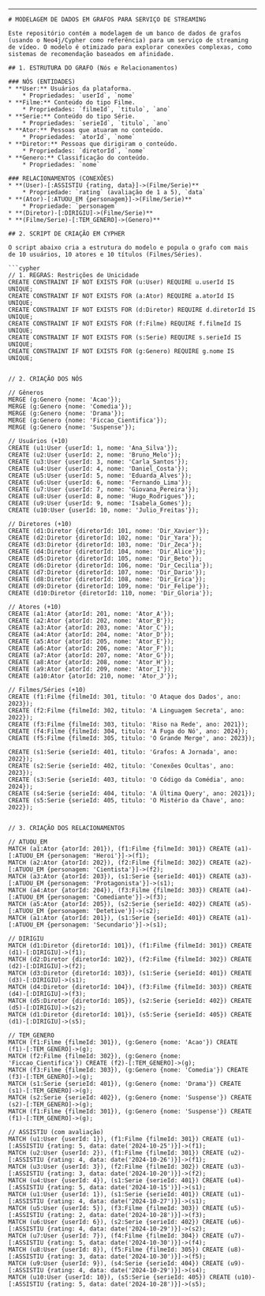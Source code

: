 -----

````
# MODELAGEM DE DADOS EM GRAFOS PARA SERVIÇO DE STREAMING

Este repositório contém a modelagem de um banco de dados de grafos (usando o Neo4j/Cypher como referência) para um serviço de streaming de vídeo. O modelo é otimizado para explorar conexões complexas, como sistemas de recomendação baseados em afinidade.

## 1. ESTRUTURA DO GRAFO (Nós e Relacionamentos)

### NÓS (ENTIDADES)
* **User:** Usuários da plataforma.
    * Propriedades: `userId`, `nome`
* **Filme:** Conteúdo do tipo Filme.
    * Propriedades: `filmeId`, `titulo`, `ano`
* **Serie:** Conteúdo do tipo Série.
    * Propriedades: `serieId`, `titulo`, `ano`
* **Ator:** Pessoas que atuaram no conteúdo.
    * Propriedades: `atorId`, `nome`
* **Diretor:** Pessoas que dirigiram o conteúdo.
    * Propriedades: `diretorId`, `nome`
* **Genero:** Classificação do conteúdo.
    * Propriedades: `nome`

### RELACIONAMENTOS (CONEXÕES)
* **(User)-[:ASSISTIU {rating, data}]->(Filme/Serie)**
    * Propriedade: `rating` (avaliação de 1 a 5), `data`
* **(Ator)-[:ATUOU_EM {personagem}]->(Filme/Serie)**
    * Propriedade: `personagem`
* **(Diretor)-[:DIRIGIU]->(Filme/Serie)**
* **(Filme/Serie)-[:TEM_GENERO]->(Genero)**

## 2. SCRIPT DE CRIAÇÃO EM CYPHER

O script abaixo cria a estrutura do modelo e popula o grafo com mais de 10 usuários, 10 atores e 10 títulos (Filmes/Séries).

```cypher
// 1. REGRAS: Restrições de Unicidade
CREATE CONSTRAINT IF NOT EXISTS FOR (u:User) REQUIRE u.userId IS UNIQUE;
CREATE CONSTRAINT IF NOT EXISTS FOR (a:Ator) REQUIRE a.atorId IS UNIQUE;
CREATE CONSTRAINT IF NOT EXISTS FOR (d:Diretor) REQUIRE d.diretorId IS UNIQUE;
CREATE CONSTRAINT IF NOT EXISTS FOR (f:Filme) REQUIRE f.filmeId IS UNIQUE;
CREATE CONSTRAINT IF NOT EXISTS FOR (s:Serie) REQUIRE s.serieId IS UNIQUE;
CREATE CONSTRAINT IF NOT EXISTS FOR (g:Genero) REQUIRE g.nome IS UNIQUE;


// 2. CRIAÇÃO DOS NÓS

// Gêneros
MERGE (g:Genero {nome: 'Acao'});
MERGE (g:Genero {nome: 'Comedia'});
MERGE (g:Genero {nome: 'Drama'});
MERGE (g:Genero {nome: 'Ficcao_Cientifica'});
MERGE (g:Genero {nome: 'Suspense'});

// Usuários (+10)
CREATE (u1:User {userId: 1, nome: 'Ana_Silva'});
CREATE (u2:User {userId: 2, nome: 'Bruno_Melo'});
CREATE (u3:User {userId: 3, nome: 'Carla_Santos'});
CREATE (u4:User {userId: 4, nome: 'Daniel_Costa'});
CREATE (u5:User {userId: 5, nome: 'Eduarda_Alves'});
CREATE (u6:User {userId: 6, nome: 'Fernando_Lima'});
CREATE (u7:User {userId: 7, nome: 'Giovana_Pereira'});
CREATE (u8:User {userId: 8, nome: 'Hugo_Rodrigues'});
CREATE (u9:User {userId: 9, nome: 'Isabela_Gomes'});
CREATE (u10:User {userId: 10, nome: 'Julio_Freitas'});

// Diretores (+10)
CREATE (d1:Diretor {diretorId: 101, nome: 'Dir_Xavier'});
CREATE (d2:Diretor {diretorId: 102, nome: 'Dir_Yara'});
CREATE (d3:Diretor {diretorId: 103, nome: 'Dir_Zeca'});
CREATE (d4:Diretor {diretorId: 104, nome: 'Dir_Alice'});
CREATE (d5:Diretor {diretorId: 105, nome: 'Dir_Beto'});
CREATE (d6:Diretor {diretorId: 106, nome: 'Dir_Cecilia'});
CREATE (d7:Diretor {diretorId: 107, nome: 'Dir_Dario'});
CREATE (d8:Diretor {diretorId: 108, nome: 'Dir_Erica'});
CREATE (d9:Diretor {diretorId: 109, nome: 'Dir_Felipe'});
CREATE (d10:Diretor {diretorId: 110, nome: 'Dir_Gloria'});

// Atores (+10)
CREATE (a1:Ator {atorId: 201, nome: 'Ator_A'});
CREATE (a2:Ator {atorId: 202, nome: 'Ator_B'});
CREATE (a3:Ator {atorId: 203, nome: 'Ator_C'});
CREATE (a4:Ator {atorId: 204, nome: 'Ator_D'});
CREATE (a5:Ator {atorId: 205, nome: 'Ator_E'});
CREATE (a6:Ator {atorId: 206, nome: 'Ator_F'});
CREATE (a7:Ator {atorId: 207, nome: 'Ator_G'});
CREATE (a8:Ator {atorId: 208, nome: 'Ator_H'});
CREATE (a9:Ator {atorId: 209, nome: 'Ator_I'});
CREATE (a10:Ator {atorId: 210, nome: 'Ator_J'});

// Filmes/Séries (+10)
CREATE (f1:Filme {filmeId: 301, titulo: 'O Ataque dos Dados', ano: 2023});
CREATE (f2:Filme {filmeId: 302, titulo: 'A Linguagem Secreta', ano: 2022});
CREATE (f3:Filme {filmeId: 303, titulo: 'Riso na Rede', ano: 2021});
CREATE (f4:Filme {filmeId: 304, titulo: 'A Fuga do Nó', ano: 2024});
CREATE (f5:Filme {filmeId: 305, titulo: 'O Grande Merge', ano: 2023});

CREATE (s1:Serie {serieId: 401, titulo: 'Grafos: A Jornada', ano: 2022});
CREATE (s2:Serie {serieId: 402, titulo: 'Conexões Ocultas', ano: 2023});
CREATE (s3:Serie {serieId: 403, titulo: 'O Código da Comédia', ano: 2024});
CREATE (s4:Serie {serieId: 404, titulo: 'A Última Query', ano: 2021});
CREATE (s5:Serie {serieId: 405, titulo: 'O Mistério da Chave', ano: 2022});


// 3. CRIAÇÃO DOS RELACIONAMENTOS

// ATUOU_EM
MATCH (a1:Ator {atorId: 201}), (f1:Filme {filmeId: 301}) CREATE (a1)-[:ATUOU_EM {personagem: 'Heroi'}]->(f1);
MATCH (a2:Ator {atorId: 202}), (f2:Filme {filmeId: 302}) CREATE (a2)-[:ATUOU_EM {personagem: 'Cientista'}]->(f2);
MATCH (a3:Ator {atorId: 203}), (s1:Serie {serieId: 401}) CREATE (a3)-[:ATUOU_EM {personagem: 'Protagonista'}]->(s1);
MATCH (a4:Ator {atorId: 204}), (f3:Filme {filmeId: 303}) CREATE (a4)-[:ATUOU_EM {personagem: 'Comediante'}]->(f3);
MATCH (a5:Ator {atorId: 205}), (s2:Serie {serieId: 402}) CREATE (a5)-[:ATUOU_EM {personagem: 'Detetive'}]->(s2);
MATCH (a1:Ator {atorId: 201}), (s1:Serie {serieId: 401}) CREATE (a1)-[:ATUOU_EM {personagem: 'Secundario'}]->(s1);

// DIRIGIU
MATCH (d1:Diretor {diretorId: 101}), (f1:Filme {filmeId: 301}) CREATE (d1)-[:DIRIGIU]->(f1);
MATCH (d2:Diretor {diretorId: 102}), (f2:Filme {filmeId: 302}) CREATE (d2)-[:DIRIGIU]->(f2);
MATCH (d3:Diretor {diretorId: 103}), (s1:Serie {serieId: 401}) CREATE (d3)-[:DIRIGIU]->(s1);
MATCH (d4:Diretor {diretorId: 104}), (f3:Filme {filmeId: 303}) CREATE (d4)-[:DIRIGIU]->(f3);
MATCH (d5:Diretor {diretorId: 105}), (s2:Serie {serieId: 402}) CREATE (d5)-[:DIRIGIU]->(s2);
MATCH (d1:Diretor {diretorId: 101}), (s5:Serie {serieId: 405}) CREATE (d1)-[:DIRIGIU]->(s5);

// TEM_GENERO
MATCH (f1:Filme {filmeId: 301}), (g:Genero {nome: 'Acao'}) CREATE (f1)-[:TEM_GENERO]->(g);
MATCH (f2:Filme {filmeId: 302}), (g:Genero {nome: 'Ficcao_Cientifica'}) CREATE (f2)-[:TEM_GENERO]->(g);
MATCH (f3:Filme {filmeId: 303}), (g:Genero {nome: 'Comedia'}) CREATE (f3)-[:TEM_GENERO]->(g);
MATCH (s1:Serie {serieId: 401}), (g:Genero {nome: 'Drama'}) CREATE (s1)-[:TEM_GENERO]->(g);
MATCH (s2:Serie {serieId: 402}), (g:Genero {nome: 'Suspense'}) CREATE (s2)-[:TEM_GENERO]->(g);
MATCH (f1:Filme {filmeId: 301}), (g:Genero {nome: 'Suspense'}) CREATE (f1)-[:TEM_GENERO]->(g);

// ASSISTIU (com avaliação)
MATCH (u1:User {userId: 1}), (f1:Filme {filmeId: 301}) CREATE (u1)-[:ASSISTIU {rating: 5, data: date('2024-10-25')}]->(f1);
MATCH (u2:User {userId: 2}), (f1:Filme {filmeId: 301}) CREATE (u2)-[:ASSISTIU {rating: 4, data: date('2024-10-26')}]->(f1);
MATCH (u3:User {userId: 3}), (f2:Filme {filmeId: 302}) CREATE (u3)-[:ASSISTIU {rating: 3, data: date('2024-10-20')}]->(f2);
MATCH (u4:User {userId: 4}), (s1:Serie {serieId: 401}) CREATE (u4)-[:ASSISTIU {rating: 5, data: date('2024-10-15')}]->(s1);
MATCH (u1:User {userId: 1}), (s1:Serie {serieId: 401}) CREATE (u1)-[:ASSISTIU {rating: 4, data: date('2024-10-27')}]->(s1);
MATCH (u5:User {userId: 5}), (f3:Filme {filmeId: 303}) CREATE (u5)-[:ASSISTIU {rating: 2, data: date('2024-10-28')}]->(f3);
MATCH (u6:User {userId: 6}), (s2:Serie {serieId: 402}) CREATE (u6)-[:ASSISTIU {rating: 4, data: date('2024-10-29')}]->(s2);
MATCH (u7:User {userId: 7}), (f4:Filme {filmeId: 304}) CREATE (u7)-[:ASSISTIU {rating: 5, data: date('2024-10-30')}]->(f4);
MATCH (u8:User {userId: 8}), (f5:Filme {filmeId: 305}) CREATE (u8)-[:ASSISTIU {rating: 3, data: date('2024-10-30')}]->(f5);
MATCH (u9:User {userId: 9}), (s4:Serie {serieId: 404}) CREATE (u9)-[:ASSISTIU {rating: 4, data: date('2024-10-29')}]->(s4);
MATCH (u10:User {userId: 10}), (s5:Serie {serieId: 405}) CREATE (u10)-[:ASSISTIU {rating: 5, data: date('2024-10-28')}]->(s5);
````

```
```
